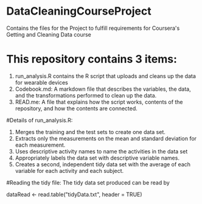 # DataCleaningCourseProject
Contains the files for the Project to fulfill requirements for Coursera's Getting and Cleaning Data course
# This repository contains 3 items:
1. run_analysis.R contains the R script that uploads and cleans up the data for wearable devices
2. Codebook.md:  A markdown file that describes the variables, the data, and the transformations performed to clean up the data.
3. READ.me: A file that explains how the script works, contents of the repository, and how the contents are connected.

#Details of run_analysis.R:
1. Merges the training and the test sets to create one data set.
2. Extracts only the measurements on the mean and standard deviation for each measurement.
3. Uses descriptive activity names to name the activities in the data set
4. Appropriately labels the data set with descriptive variable names.
5. Creates a second, independent tidy data set with the average of each variable for each activity and each subject.


#Reading the tidy file:
The tidy data set produced can be read by

dataRead <- read.table("tidyData.txt", header = TRUE)
